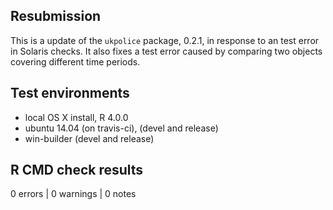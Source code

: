 

## Resubmission

This is a update of the `ukpolice` package, 0.2.1, in response to an test error
in Solaris checks. It also fixes a test error caused by comparing two objects 
covering different time periods.

## Test environments
* local OS X install, R 4.0.0
* ubuntu 14.04 (on travis-ci), (devel and release)
* win-builder (devel and release)

## R CMD check results

0 errors | 0 warnings | 0 notes
